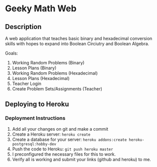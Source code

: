 # Geeky Math Web

## Description

A web application that teaches basic binary and hexadecimal conversion skills with hopes to expand into Boolean Circiutry and Boolean Algebra.

Goals:
1. Working Random Problems (Binary)
2. Lesson Plans (Binary)
3. Working Random Problems (Hexadecimal)
4. Lesson Plans (Hexadecimal)
5. Teacher Login
6. Create Problem Sets/Assignments (Teacher)

## Deploying to Heroku

### Deployment Instructions

1. Add all your changes on git and make a commit
2. Create a Heroku server: `heroku create`
3. Create a database for your server: `heroku addons:create heroku-postgresql:hobby-dev`
4. Push the code to Heroku: `git push heroku master`
5. I preconfigured the necessary files for this to work.
6. Verify all is working and submit your links (github and heroku) to me.
